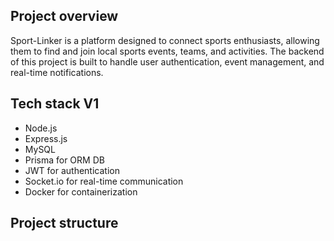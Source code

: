 ## Project overview

Sport-Linker is a platform designed to connect sports enthusiasts, allowing them to find and join local sports events, teams, and activities. The backend of this project is built to handle user authentication, event management, and real-time notifications.

## Tech stack V1

-   Node.js
-   Express.js
-   MySQL
-   Prisma for ORM DB
-   JWT for authentication
-   Socket.io for real-time communication
-   Docker for containerization

## Project structure
